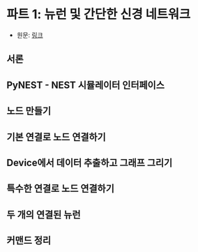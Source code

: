 # 파트 1: 뉴런 및 간단한 신경 네트워크
- 원문: <a href="https://nest-simulator.readthedocs.io/en/stable/tutorials/pynest_tutorial/part_1_neurons_and_simple_neural_networks.html#pynest-tutorial-1">링크</a>

## 서론

## PyNEST - NEST 시뮬레이터 인터페이스

## 노드 만들기

## 기본 연결로 노드 연결하기

## Device에서 데이터 추출하고 그래프 그리기

## 특수한 연결로 노드 연결하기

## 두 개의 연결된 뉴런

## 커맨드 정리